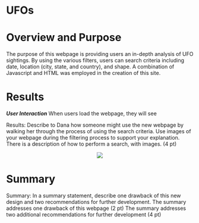 # UFOs

# Overview and Purpose #
The purpose of this webpage is providing users an in-depth analysis of UFO sightings. By using the various filters, users can search criteria including date, location (city, state, and country), and shape. A combination of Javascript and HTML was employed in the creation of this site. 

# Results #

***User Interaction***
When users load the webpage, they will see 


Results: Describe to Dana how someone might use the new webpage by walking her through the process of using the search criteria. Use images of your webpage during the filtering process to support your explanation. There is a description of how to perform a search, with images. (4 pt)

<p align="center">
<img src="https://html">
  
# Summary #

Summary: In a summary statement, describe one drawback of this new design and two recommendations for further development. The summary addresses one drawback of this webpage (2 pt) The summary addresses two additional recommendations for further development (4 pt)
  
